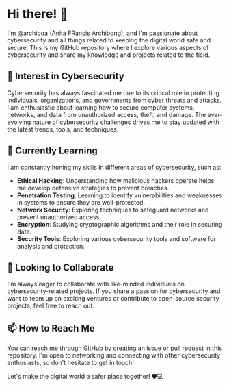 # Hi there! 👋

I'm @archiboa (Anita FRancis Archibong), and I'm passionate about cybersecurity and all things related to keeping the digital world safe and secure. This is my GitHub repository where I explore various aspects of cybersecurity and share my knowledge and projects related to the field.

## 👀 Interest in Cybersecurity

Cybersecurity has always fascinated me due to its critical role in protecting individuals, organizations, and governments from cyber threats and attacks. I am enthusiastic about learning how to secure computer systems, networks, and data from unauthorized access, theft, and damage. The ever-evolving nature of cybersecurity challenges drives me to stay updated with the latest trends, tools, and techniques.

## 🌱 Currently Learning

I am constantly honing my skills in different areas of cybersecurity, such as:
- **Ethical Hacking**: Understanding how malicious hackers operate helps me develop defensive strategies to prevent breaches.
- **Penetration Testing**: Learning to identify vulnerabilities and weaknesses in systems to ensure they are well-protected.
- **Network Security**: Exploring techniques to safeguard networks and prevent unauthorized access.
- **Encryption**: Studying cryptographic algorithms and their role in securing data.
- **Security Tools**: Exploring various cybersecurity tools and software for analysis and protection.

## 💞️ Looking to Collaborate

I'm always eager to collaborate with like-minded individuals on cybersecurity-related projects. If you share a passion for cybersecurity and want to team up on exciting ventures or contribute to open-source security projects, feel free to reach out.

## 📫 How to Reach Me

You can reach me through GitHub by creating an issue or pull request in this repository. I'm open to networking and connecting with other cybersecurity enthusiasts, so don't hesitate to get in touch!

Let's make the digital world a safer place together! 🛡️💻
